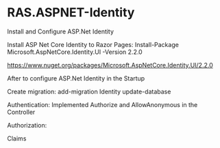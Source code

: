 # RAS.ASPNET-Identity


Install and Configure ASP.Net Identity

Install ASP Net Core Identity to Razor Pages:
Install-Package Microsoft.AspNetCore.Identity.UI -Version 2.2.0

https://www.nuget.org/packages/Microsoft.AspNetCore.Identity.UI/2.2.0

After to configure ASP.Net Identity in the Startup

Create migration:
add-migration Identity
update-database


Authentication:
Implemented Authorize and AllowAnonymous in the Controller

Authorization:

Claims
